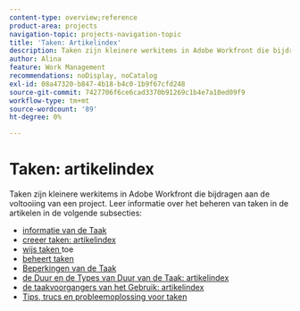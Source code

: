```yaml
---
content-type: overview;reference
product-area: projects
navigation-topic: projects-navigation-topic
title: 'Taken: Artikelindex'
description: Taken zijn kleinere werkitems in Adobe Workfront die bijdragen aan de voltooiing van een project. Meer informatie over het beheren van taken vindt u in de volgende artikelen.
author: Alina
feature: Work Management
recommendations: noDisplay, noCatalog
exl-id: 08a47320-b847-4b18-b4c0-1b9f67cfd248
source-git-commit: 7427706f6ce6cad3370b91269c1b4e7a10ed09f9
workflow-type: tm+mt
source-wordcount: '89'
ht-degree: 0%

---
```


# Taken: artikelindex

<!--Audited: 01/2024-->

Taken zijn kleinere werkitems in Adobe Workfront die bijdragen aan de voltooiing van een project. Leer informatie over het beheren van taken in de artikelen in de volgende subsecties:

* [ informatie van de Taak ](../../manage-work/tasks/task-information/task-information.md)
* [ creeer taken: artikelindex ](../../manage-work/tasks/create-tasks/create-tasks-overview-1.md)
* [ wijs taken ](../../manage-work/tasks/assign-tasks/assign-tasks-1.md) toe
* [ beheert taken ](../../manage-work/tasks/manage-tasks/manage-tasks.md)
* [ Beperkingen van de Taak ](../../manage-work/tasks/task-constraints/task-constraints.md)
* [ de Duur en de Types van Duur van de Taak: artikelindex ](../../manage-work/tasks/taskdurtn/task-duration-duration-type.md)
* [ de taakvoorgangers van het Gebruik: artikelindex ](../../manage-work/tasks/use-prdcssrs/use-task-predecessors.md)
* [Tips, trucs en probleemoplossing voor taken](../../manage-work/tasks/tips-tricks-and-troubleshooting/tips-tricks-troubleshooting-tasks.md)
